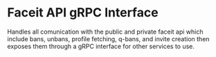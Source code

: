 # Faceit API gRPC Interface

Handles all comunication with the public and private faceit api which include bans, unbans, profile fetching, q-bans, and invite creation then exposes them through a gRPC interface  for other services to use.

